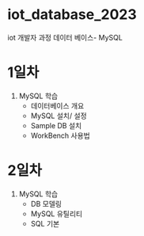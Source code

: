 # iot_database_2023
iot 개발자 과정 데이터 베이스-  MySQL

# 1일차 
1. MySQL 학습 
    - 데이터베이스 개요 
    - MySQL 설치/ 설정 
    - Sample DB 설치 
    - WorkBench 사용법 

# 2일차 
1. MySQL 학습 
    - DB 모델링 
    - MySQL 유틸리티 
    - SQL 기본 